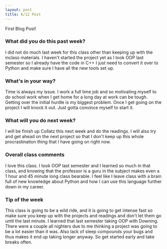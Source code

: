 ```yaml
---
layout: post
title: 6/12 Post
---
```


First Blog Post!

### What did you do this past week?

I did not do much last week for this class other than keeping up with the inclass materials. I haven't started the project yet as I took OOP last semester so I already have the code in C++ I just need to convert it over to Python and make sure I have all the new tools set up.

### What's in your way?

Time is always my issue. I work a full time job and so motivating myself to do school work when I get home for a long day at work can be tough. Getting over the initial hurdle is my biggest problem. Once I get going on the project I will knock it out. Just gotta convince myself to start it.

### What will you do next week?

I will be finish up Collatz this next week and do the readings. I will also try and get ahead on the next project so that I don't keep up this whole procrastination thing that I have going on right now.

### Overall class comments

I love this class. I took OOP last semester and I learned so much in that class, and knowing that the professor is a guru in the subject makes even a 1 hour and 45 minute long class bearable. I feel like I leave class with a brain full of new knowledge about Python and how I can use this language further down in my career.

### Tip of the week

This class is going to be a wild ride, and it is going to get intense fast so make sure you keep up with the projects and readings and don't let them go until the last minute. I learned that last semester taking OOP with Downing. There were a couple all nighters due to me thinking a project was going to be a lot easier than it was. Also lack of sleep compounds your bugs and thus makes it end up taking longer anyway. So get started early and take breaks often.
